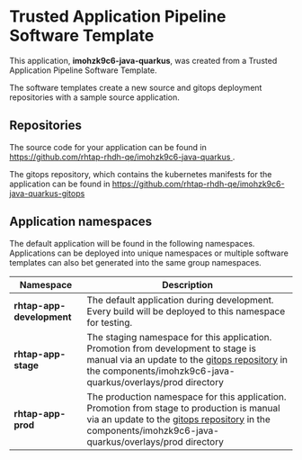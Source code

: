 # Trusted Application Pipeline Software Template

This application, **imohzk9c6-java-quarkus**, was created from a Trusted Application Pipeline Software Template.

The software templates create a new source and gitops deployment repositories with a sample source application. 

## Repositories

The source code for your application can be found in [https://github.com/rhtap-rhdh-qe/imohzk9c6-java-quarkus ](https://github.com/rhtap-rhdh-qe/imohzk9c6-java-quarkus ).
 
The gitops repository, which contains the kubernetes manifests for the application can be found in 
[https://github.com/rhtap-rhdh-qe/imohzk9c6-java-quarkus-gitops ](https://github.com/rhtap-rhdh-qe/imohzk9c6-java-quarkus-gitops ) 

## Application namespaces 

The default application will be found in the following namespaces. Applications can be deployed into unique namespaces or multiple software templates can also bet generated into the same group namespaces.  

|  Namespace   |  Description   |  
| -------- | -------- |   
| **rhtap-app-development** | The default application during development. Every build will be deployed to this namespace for testing. | 
| **rhtap-app-stage** | The staging namespace for this application. Promotion from development to stage is manual via an update to the [gitops repository](https://github.com/rhtap-rhdh-qe/imohzk9c6-java-quarkus-gitops ) in the components/imohzk9c6-java-quarkus/overlays/prod directory |  
| **rhtap-app-prod** | The production namespace for this application. Promotion from stage to production is manual via an update to the [gitops repository](https://github.com/rhtap-rhdh-qe/imohzk9c6-java-quarkus-gitops ) in the components/imohzk9c6-java-quarkus/overlays/prod directory | 